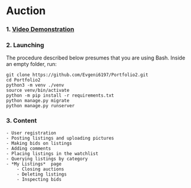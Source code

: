 # Auction

 ### 1.  [Video Demonstration ](https://youtu.be/5kOIZerd7EA)

 ### 2. Launching

   The procedure described below presumes that you are using Bash. 
   Inside an empty folder, run: 
   
   ```
   git clone https://github.com/Evgeni6197/Portfolio2.git
   cd Portfolio2
   python3 -m venv ./venv
   source venv/bin/activate
   python -m pip install -r requirements.txt
   python manage.py migrate
   python manage.py runserver
   ```
### 3. Content
    - User registration
    - Posting listings and uploading pictures
    - Making bids on listings
    - Adding comments
    - Placing listings in the watchlist
    - Querying listings by category
    - *My Listings*  page 
        - Closing auctions
        - Deleting listings
        - Inspecting bids
